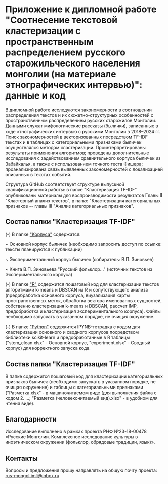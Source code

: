 # Приложение к дипломной работе "Соотнесение текстовой кластеризации с пространственным распределением русского старожильческого населения монголии (на материале этнографических интервью)": данные и код

В дипломной работе исследуются закономерности в соотношении распределения текстов и их сюжетно-структурных особенностей с пространственным распределением русских старожилов Монголии. Данными служат мифологические рассказы (былички), записанные в ходе этнографических интервью с русскими Монголии в 2018–2024 гг. Поиск закономерностей в векторизованных посредством TF-IDF текстах и в таблицах с категориальными признаками быличек осуществлялся методом кластеризации. Проинтерпретированы результаты применения алгоритмов; проведены дополнительные исследования с задействованием сравнительного корпуса быличек из Забайкалья, а также с использованием точного теста Фишера; проанализирована связь выявленных закономерностей с локализацией описанных в текстах событий.

Структура GitHub соответствует структуре выпускной квалификационной работы: в папке "Кластеризация TF-IDF" опубликованы материалы для воспроизводимости результатов Главы II "Кластерный анализ текстов", в папке "Кластеризация категориальных признаков -- главы III "Анализ категориальных признаков".

## Состав папки "Кластеризация TF-IDF"

(-) В папке ["Корпуса"](https://github.com/sofiiafedotova/vkr/tree/main/%D0%9A%D0%BB%D0%B0%D1%81%D1%82%D0%B5%D1%80%D0%B8%D0%B7%D0%B0%D1%86%D0%B8%D1%8F%20TF-IDF/%D0%9A%D0%BE%D1%80%D0%BF%D1%83%D1%81%D0%B0) содержатся: 

~ Основной корпус быличек (необходимо запросить доступ по ссылке: тексты планируются к публикации)

~ Экспериментальный корпус быличек (собиратель: В.П. Зиновьев)

~ Книга В.П. Зиновьева "Русский фольклор..." (источник текстов из Экспериментального корпуса)

(-) В папке ["R"](https://github.com/sofiiafedotova/vkr/tree/main/%D0%9A%D0%BB%D0%B0%D1%81%D1%82%D0%B5%D1%80%D0%B8%D0%B7%D0%B0%D1%86%D0%B8%D1%8F%20TF-IDF/R) содержится пошаговый код для кластеризации текстов алгоритмами k-means и DBSCAN на R и сопутствующего анализа (предобработка основного корпуса, виузализация карты пространственных меток, обработка вектора именованных сущностей, собственно кластеризация k-means и DBSCAN, рассчет IMP, предобработка и кластеризация экспериментального корпуса). Файлы необходимо запускать в указанном порядке, не очищая окружение.

(-) В папке ["Python"](https://github.com/sofiiafedotova/vkr/tree/main/%D0%9A%D0%BB%D0%B0%D1%81%D1%82%D0%B5%D1%80%D0%B8%D0%B7%D0%B0%D1%86%D0%B8%D1%8F%20TF-IDF/Python) содержится IPYNB-тетрадка с кодом для кластеризации основного и сводного корпусов посредством библиотеки scikit-learn и предобработанные в R таблицы ("stem_clean.xlsx" - Основной корпус, "experiment.xlsx" - Сводный корпус) для корректного запуска кода.

## Состав папки "Кластеризация TF-IDF"
 В папке содержится пошаговый  код для кластеризации категориальных признаков быличек (необходимо запускать в указанном порядке, не очищая окружение) и таблицы с категориальными признаками ("Разметка.xlsx" - в машиночитаемом виде (для выполнения файла с кодом 2. ...; "Разметка (человекочитаемый вид).xlsx" - в удобном для чтения виде).

## Благодарности

Исследование выполнено в рамках проекта РНФ №23-18-00478 «Русские Монголии. Комплексное исследование культуры в иноэтническом окружении (фольклор, обрядовые традиции, язык)».

## Контакты

Вопросы и предложения прошу направлять на общую почту проекта: rus-mongol.imli@inbox.ru
